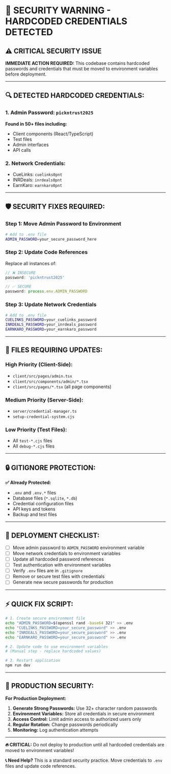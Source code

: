 # 🚨 SECURITY WARNING - HARDCODED CREDENTIALS DETECTED

## ⚠️ CRITICAL SECURITY ISSUE

**IMMEDIATE ACTION REQUIRED:** This codebase contains hardcoded passwords and credentials that must be moved to environment variables before deployment.

---

## 🔍 DETECTED HARDCODED CREDENTIALS:

### 1. **Admin Password: `pickntrust2025`**
**Found in 50+ files including:**
- Client components (React/TypeScript)
- Test files
- Admin interfaces
- API calls

### 2. **Network Credentials:**
- CueLinks: `cuelinks0pnt`
- INRDeals: `inrdeals0pnt` 
- EarnKaro: `earnkaro0pnt`

---

## 🛡️ SECURITY FIXES REQUIRED:

### **Step 1: Move Admin Password to Environment**
```bash
# Add to .env file
ADMIN_PASSWORD=your_secure_password_here
```

### **Step 2: Update Code References**
Replace all instances of:
```javascript
// ❌ INSECURE
password: 'pickntrust2025'

// ✅ SECURE
password: process.env.ADMIN_PASSWORD
```

### **Step 3: Update Network Credentials**
```bash
# Add to .env file
CUELINKS_PASSWORD=your_cuelinks_password
INRDEALS_PASSWORD=your_inrdeals_password
EARNKARO_PASSWORD=your_earnkaro_password
```

---

## 📁 FILES REQUIRING UPDATES:

### **High Priority (Client-Side):**
- `client/src/pages/admin.tsx`
- `client/src/components/admin/*.tsx`
- `client/src/pages/*.tsx` (all page components)

### **Medium Priority (Server-Side):**
- `server/credential-manager.ts`
- `setup-credential-system.cjs`

### **Low Priority (Test Files):**
- All `test-*.cjs` files
- All `debug-*.cjs` files

---

## 🔒 GITIGNORE PROTECTION:

**✅ Already Protected:**
- `.env` and `.env.*` files
- Database files (`*.sqlite`, `*.db`)
- Credential configuration files
- API keys and tokens
- Backup and test files

---

## 🚀 DEPLOYMENT CHECKLIST:

- [ ] Move admin password to `ADMIN_PASSWORD` environment variable
- [ ] Move network credentials to environment variables
- [ ] Update all hardcoded password references
- [ ] Test authentication with environment variables
- [ ] Verify `.env` files are in `.gitignore`
- [ ] Remove or secure test files with credentials
- [ ] Generate new secure passwords for production

---

## ⚡ QUICK FIX SCRIPT:

```bash
# 1. Create secure environment file
echo "ADMIN_PASSWORD=$(openssl rand -base64 32)" >> .env
echo "CUELINKS_PASSWORD=your_secure_password" >> .env
echo "INRDEALS_PASSWORD=your_secure_password" >> .env
echo "EARNKARO_PASSWORD=your_secure_password" >> .env

# 2. Update code to use environment variables
# (Manual step - replace hardcoded values)

# 3. Restart application
npm run dev
```

---

## 🎯 PRODUCTION SECURITY:

**For Production Deployment:**
1. **Generate Strong Passwords:** Use 32+ character random passwords
2. **Environment Variables:** Store all credentials in secure environment
3. **Access Control:** Limit admin access to authorized users only
4. **Regular Rotation:** Change passwords periodically
5. **Monitoring:** Log authentication attempts

---

**🔥 CRITICAL:** Do not deploy to production until all hardcoded credentials are moved to environment variables!

**📞 Need Help?** This is a standard security practice. Move credentials to `.env` files and update code references.